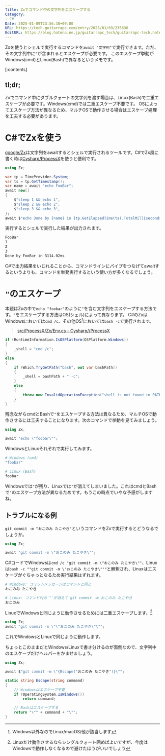 ```yaml
---
Title: Zxでコマンド中の文字列をエスケープする
Category:
- C#
Date: 2025-01-09T23:56:38+09:00
URL: https://tech.guitarrapc.com/entry/2025/01/09/235638
EditURL: https://blog.hatena.ne.jp/guitarrapc_tech/guitarrapc-tech.hatenablog.com/atom/entry/6802418398318828318
---
```


Zxを使うとシェルで実行するコマンドを`await "文字列"`で実行できます。ただ、その文字列中に`"`が含まれるとエスケープが必要です。
このエスケープ挙動がWindows(cmd)とLinux(Bash)で異なるというメモです。

[:contents]

## tl;dr;

Zxでコマンド中にダブルクォートの文字列を渡す場合は、Linux(Bash)で二重エスケープが必要です。Windows(cmd)では二重エスケープ不要です。
OSによってエスケープ方法が異なるため、マルチOSで動作させる場合はエスケープ処理を工夫する必要があります。

# C#でZxを使う

[google/Zx](https://github.com/google/zx)は文字列をawaitするとシェルで実行されるツールです。C#でZx風に書く時は[Cysharp/ProcessX](https://github.com/Cysharp/ProcessX)を使うと便利です。

```cs
using Zx;

var tp = TimeProvider.System;
var ts = tp.GetTimestamp();
var name = await "echo FooBar";
await new[]
{
    $"sleep 1 && echo 1",
    $"sleep 2 && echo 2",
    $"sleep 3 && echo 3",
};
await $"echo Done by {name} in {tp.GetElapsedTime(ts).TotalMilliseconds}ms";

```

実行するとシェルで実行した結果が出力されます。

```sh
FooBar
1
2
3
Done by FooBar in 3114.02ms
```

C#で出力結果をいじれることから、コマンドラインにパイプをつなげてawaitするというよりも、コマンドを単発実行するという使い方が多くなるでしょう。

# `"`のエスケープ

本題はZxの中で`echo "foobar"`のように`"`を含む文字列をエスケープする方法です。`"`をエスケープする方法はOS(シェル)によって異なります。
C#のZxはWindowsにおいては`cmd /c`、その他OS[^1]においては`bash -c`で実行されます。

> [src/ProcessX/Zx/Env.cs - Cysharp//ProcessX](https://github.com/Cysharp/ProcessX/blob/c700b2dbcfce2cdbfba4aa7ea43e46322756ccc2/src/ProcessX/Zx/Env.cs#L23-L38)

```cs
if (RuntimeInformation.IsOSPlatform(OSPlatform.Windows))
{
    _shell = "cmd /c";
}
else
{
    if (Which.TryGetPath("bash", out var bashPath))
    {
        _shell = bashPath + " -c";
    }
    else
    {
        throw new InvalidOperationException("shell is not found in PATH, set Env.shell manually.");
    }
}
```

残念ながらcmdとBashで`"`をエスケープする方法は異なるため、マルチOSで動作させるには工夫することになります。次のコマンドで挙動を見てみましょう。

```cs
using Zx;

await "echo \"foobar\"";
```

WindowsとLinuxそれぞれで実行してみます。

```sh
# Windows (cmd)
"foobar"

# Linux (Bash)
foobar
```

Windowsでは`"`が残り、Linuxでは`"`が消えてしまいました。これはcmdとBashで`"`のエスケープ方法が異なるためです。もうこの時点でいやな予感がしますね。

## トラブルになる例

`git commit -m "おこのみ たこやき"`というコマンドをZxで実行するとどうなるでしょうか。

```cs
using Zx;

await "git commit -m \"おこのみ たこやき\"";
```

C#コードでWindowsは`cmd /c "git commit -m \"おこのみ たこやき\""`、Linuxは`bash -c ""git commit -m \"おこのみ たこやき\"""`と解釈され、Linuxはエスケープがぐちゃっとなるため実行結果はずれます。

```sh
# Windows: コミットメッセージはコマンドと同じ
おこのみ たこやき

# Linux: コマンド内の`"`が消えて`git commit -m おこのみ たこやき
おこのみ
```

LinuxでWindowsと同じように動作させるためには二重エスケープします。[^2]

```cs
using Zx;
await "git commit -m \"\"おこのみ たこやき\"\"";
```

これでWindowsとLinuxで同じように動作します。

ちょっとこのままだとWindows/Linuxで書き分けるのが面倒なので、文字列中のエスケープだけヘルパーをかませましょう。

```cs
using Zx;

await $"git commit -m \"{Escape("おこのみ たこやき")}\"";

static string Escape(string command)
{
    // Windowsはエスケープ不要
    if (OperatingSystem.IsWindows())
        return command;

    // Bashはエスケープする
    return "\"" + command + "\"";
}
```


[^1]: Windows以外なのでLinux/macOS/他が該当します
[^2]: Linuxだけ動作させるならシングルクォート囲めばよいですが、今度はWindowsで動作しなくなるので避けたほうがいいでしょう
